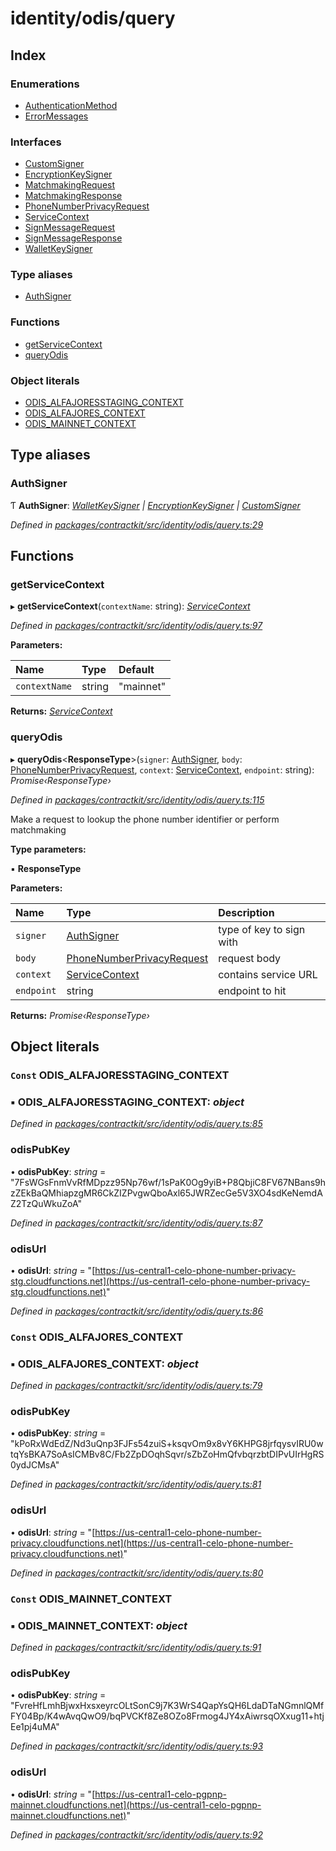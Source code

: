 # identity/odis/query

## Index

### Enumerations

* [AuthenticationMethod]()
* [ErrorMessages]()

### Interfaces

* [CustomSigner]()
* [EncryptionKeySigner]()
* [MatchmakingRequest]()
* [MatchmakingResponse]()
* [PhoneNumberPrivacyRequest]()
* [ServiceContext]()
* [SignMessageRequest]()
* [SignMessageResponse]()
* [WalletKeySigner]()

### Type aliases

* [AuthSigner](_identity_odis_query_.md#authsigner)

### Functions

* [getServiceContext](_identity_odis_query_.md#getservicecontext)
* [queryOdis](_identity_odis_query_.md#queryodis)

### Object literals

* [ODIS\_ALFAJORESSTAGING\_CONTEXT](_identity_odis_query_.md#const-odis_alfajoresstaging_context)
* [ODIS\_ALFAJORES\_CONTEXT](_identity_odis_query_.md#const-odis_alfajores_context)
* [ODIS\_MAINNET\_CONTEXT](_identity_odis_query_.md#const-odis_mainnet_context)

## Type aliases

### AuthSigner

Ƭ **AuthSigner**: [_WalletKeySigner_]() _\|_ [_EncryptionKeySigner_]() _\|_ [_CustomSigner_]()

_Defined in_ [_packages/contractkit/src/identity/odis/query.ts:29_](https://github.com/celo-org/celo-monorepo/blob/master/packages/contractkit/src/identity/odis/query.ts#L29)

## Functions

### getServiceContext

▸ **getServiceContext**\(`contextName`: string\): [_ServiceContext_]()

_Defined in_ [_packages/contractkit/src/identity/odis/query.ts:97_](https://github.com/celo-org/celo-monorepo/blob/master/packages/contractkit/src/identity/odis/query.ts#L97)

**Parameters:**

| Name | Type | Default |
| :--- | :--- | :--- |
| `contextName` | string | "mainnet" |

**Returns:** [_ServiceContext_]()

### queryOdis

▸ **queryOdis**&lt;**ResponseType**&gt;\(`signer`: [AuthSigner](_identity_odis_query_.md#authsigner), `body`: [PhoneNumberPrivacyRequest](), `context`: [ServiceContext](), `endpoint`: string\): _Promise‹ResponseType›_

_Defined in_ [_packages/contractkit/src/identity/odis/query.ts:115_](https://github.com/celo-org/celo-monorepo/blob/master/packages/contractkit/src/identity/odis/query.ts#L115)

Make a request to lookup the phone number identifier or perform matchmaking

**Type parameters:**

▪ **ResponseType**

**Parameters:**

| Name | Type | Description |
| :--- | :--- | :--- |
| `signer` | [AuthSigner](_identity_odis_query_.md#authsigner) | type of key to sign with |
| `body` | [PhoneNumberPrivacyRequest]() | request body |
| `context` | [ServiceContext]() | contains service URL |
| `endpoint` | string | endpoint to hit |

**Returns:** _Promise‹ResponseType›_

## Object literals

### `Const` ODIS\_ALFAJORESSTAGING\_CONTEXT

### ▪ **ODIS\_ALFAJORESSTAGING\_CONTEXT**: _object_

_Defined in_ [_packages/contractkit/src/identity/odis/query.ts:85_](https://github.com/celo-org/celo-monorepo/blob/master/packages/contractkit/src/identity/odis/query.ts#L85)

### odisPubKey

• **odisPubKey**: _string_ = "7FsWGsFnmVvRfMDpzz95Np76wf/1sPaK0Og9yiB+P8QbjiC8FV67NBans9hzZEkBaQMhiapzgMR6CkZIZPvgwQboAxl65JWRZecGe5V3XO4sdKeNemdAZ2TzQuWkuZoA"

_Defined in_ [_packages/contractkit/src/identity/odis/query.ts:87_](https://github.com/celo-org/celo-monorepo/blob/master/packages/contractkit/src/identity/odis/query.ts#L87)

### odisUrl

• **odisUrl**: _string_ = "[https://us-central1-celo-phone-number-privacy-stg.cloudfunctions.net](https://us-central1-celo-phone-number-privacy-stg.cloudfunctions.net)"

_Defined in_ [_packages/contractkit/src/identity/odis/query.ts:86_](https://github.com/celo-org/celo-monorepo/blob/master/packages/contractkit/src/identity/odis/query.ts#L86)

### `Const` ODIS\_ALFAJORES\_CONTEXT

### ▪ **ODIS\_ALFAJORES\_CONTEXT**: _object_

_Defined in_ [_packages/contractkit/src/identity/odis/query.ts:79_](https://github.com/celo-org/celo-monorepo/blob/master/packages/contractkit/src/identity/odis/query.ts#L79)

### odisPubKey

• **odisPubKey**: _string_ = "kPoRxWdEdZ/Nd3uQnp3FJFs54zuiS+ksqvOm9x8vY6KHPG8jrfqysvIRU0wtqYsBKA7SoAsICMBv8C/Fb2ZpDOqhSqvr/sZbZoHmQfvbqrzbtDIPvUIrHgRS0ydJCMsA"

_Defined in_ [_packages/contractkit/src/identity/odis/query.ts:81_](https://github.com/celo-org/celo-monorepo/blob/master/packages/contractkit/src/identity/odis/query.ts#L81)

### odisUrl

• **odisUrl**: _string_ = "[https://us-central1-celo-phone-number-privacy.cloudfunctions.net](https://us-central1-celo-phone-number-privacy.cloudfunctions.net)"

_Defined in_ [_packages/contractkit/src/identity/odis/query.ts:80_](https://github.com/celo-org/celo-monorepo/blob/master/packages/contractkit/src/identity/odis/query.ts#L80)

### `Const` ODIS\_MAINNET\_CONTEXT

### ▪ **ODIS\_MAINNET\_CONTEXT**: _object_

_Defined in_ [_packages/contractkit/src/identity/odis/query.ts:91_](https://github.com/celo-org/celo-monorepo/blob/master/packages/contractkit/src/identity/odis/query.ts#L91)

### odisPubKey

• **odisPubKey**: _string_ = "FvreHfLmhBjwxHxsxeyrcOLtSonC9j7K3WrS4QapYsQH6LdaDTaNGmnlQMfFY04Bp/K4wAvqQwO9/bqPVCKf8Ze8OZo8Frmog4JY4xAiwrsqOXxug11+htjEe1pj4uMA"

_Defined in_ [_packages/contractkit/src/identity/odis/query.ts:93_](https://github.com/celo-org/celo-monorepo/blob/master/packages/contractkit/src/identity/odis/query.ts#L93)

### odisUrl

• **odisUrl**: _string_ = "[https://us-central1-celo-pgpnp-mainnet.cloudfunctions.net](https://us-central1-celo-pgpnp-mainnet.cloudfunctions.net)"

_Defined in_ [_packages/contractkit/src/identity/odis/query.ts:92_](https://github.com/celo-org/celo-monorepo/blob/master/packages/contractkit/src/identity/odis/query.ts#L92)

